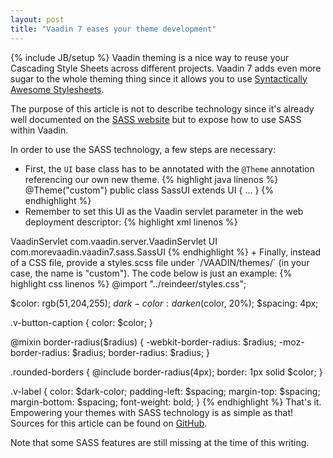 ```yaml
---
layout: post
title: "Vaadin 7 eases your theme development"
---
```

{% include JB/setup %}
Vaadin theming is a nice way to reuse your Cascading Style Sheets across different projects. Vaadin 7 adds even more sugar to the whole theming thing since it allows you to use [Syntactically Awesome Stylesheets](http://sass-lang.com/).

The purpose of this article is not to describe technology since it's already well documented on the [SASS website](http://sass-lang.com/) but to expose how to use SASS within Vaadin.

In order to use the SASS technology, a few steps are necessary:

+ First, the `UI` base class has to be annotated with the `@Theme` annotation referencing our own new theme.
{% highlight java linenos %}
@Theme("custom")
public class SassUI extends UI {
    ... 
}
{% endhighlight %}
+ Remember to set this UI as the Vaadin servlet parameter in the web deployment descriptor:
{% highlight xml linenos %}
<servlet>
    <servlet-name>VaadinServlet</servlet-name>
    <servlet-class>com.vaadin.server.VaadinServlet</servlet-class>
    <init-param>
        <param-name>UI</param-name>
        <param-value>com.morevaadin.vaadin7.sass.SassUI</param-value>
    </init-param>
</servlet>
{% endhighlight %}
+ Finally, instead of a CSS file, provide a styles.scss file under `/VAADIN/themes/<name>` (in your case, the name is "custom"). The code below is just an example:
{% highlight css linenos %}
@import "../reindeer/styles.css";
 
$color: rgb(51,204,255);
$dark-color: darken($color, 20%);
$spacing: 4px;
 
.v-button-caption {
    color: $color;
}
 
@mixin border-radius($radius) {
    -webkit-border-radius: $radius;
    -moz-border-radius: $radius;
    border-radius: $radius;
}
 
.rounded-borders {
    @include border-radius(4px);
    border: 1px solid $color;
}
 
.v-label {
    color: $dark-color;
    padding-left: $spacing;
    margin-top: $spacing;
    margin-bottom: $spacing;
    font-weight: bold;
}
{% endhighlight %}
That's it. Empowering your themes with SASS technology is as simple as that! Sources for this article can be found on [GitHub](https://github.com/nfrankel/More-Vaadin/tree/master/sass-example).

Note that some SASS features are still missing at the time of this writing.
